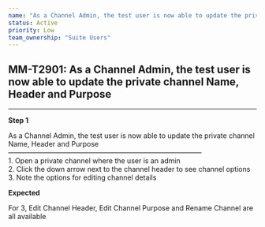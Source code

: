 ```yaml
---
name: "As a Channel Admin, the test user is now able to update the private channel Name, Header and Purpose"
status: Active
priority: Low
team_ownership: "Suite Users"
---
```


## MM-T2901: As a Channel Admin, the test user is now able to update the private channel Name, Header and Purpose

---

**Step 1**

As a Channel Admin, the test user is now able to update the private channel Name, Header and Purpose\
————————————————————————————\
1\. Open a private channel where the user is an admin\
2\. Click the down arrow next to the channel header to see channel options\
3\. Note the options for editing channel details

**Expected**

For 3, Edit Channel Header, Edit Channel Purpose and Rename Channel are all available
